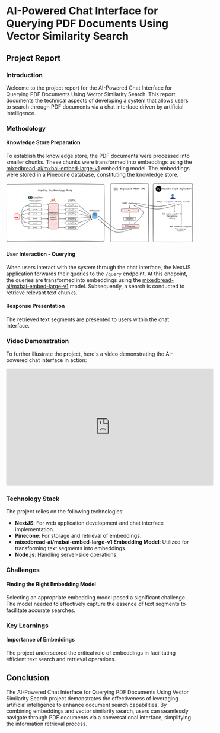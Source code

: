 # AI-Powered Chat Interface for Querying PDF Documents Using Vector Similarity Search

## Project Report

### Introduction

Welcome to the project report for the AI-Powered Chat Interface for Querying PDF Documents Using Vector Similarity Search. This report documents the technical aspects of developing a system that allows users to search through PDF documents via a chat interface driven by artificial intelligence.

### Methodology

#### Knowledge Store Preparation

To establish the knowledge store, the PDF documents were processed into smaller chunks. These chunks were transformed into embeddings using the [mixedbread-ai/mxbai-embed-large-v1](https://huggingface.co/mixedbread-ai/mxbai-embed-large-v1) embedding model. The embeddings were stored in a Pinecone database, constituting the knowledge store.

![pdf-document-query](./assets/pdf-document-query.png)

#### User Interaction - Querying

When users interact with the system through the chat interface, the NextJS application forwards their queries to the `/query` endpoint. At this endpoint, the queries are transformed into embeddings using the [mixedbread-ai/mxbai-embed-large-v1](https://huggingface.co/mixedbread-ai/mxbai-embed-large-v1) model. Subsequently, a search is conducted to retrieve relevant text chunks.

#### Response Presentation

The retrieved text segments are presented to users within the chat interface.

### Video Demonstration

To further illustrate the project, here's a video demonstrating the AI-powered chat interface in action:

<iframe width="560" height="315" src="https://www.youtube.com/embed/wwPSA7-fM2A" frameborder="0" allowfullscreen></iframe>

### Technology Stack

The project relies on the following technologies:

- **NextJS**: For web application development and chat interface implementation.
- **Pinecone**: For storage and retrieval of embeddings.
- **mixedbread-ai/mxbai-embed-large-v1 Embedding Model**: Utilized for transforming text segments into embeddings.
- **Node.js**: Handling server-side operations.

### Challenges

#### Finding the Right Embedding Model

Selecting an appropriate embedding model posed a significant challenge. The model needed to effectively capture the essence of text segments to facilitate accurate searches.

### Key Learnings

#### Importance of Embeddings

The project underscored the critical role of embeddings in facilitating efficient text search and retrieval operations.

## Conclusion

The AI-Powered Chat Interface for Querying PDF Documents Using Vector Similarity Search project demonstrates the effectiveness of leveraging artificial intelligence to enhance document search capabilities. By combining embeddings and vector similarity search, users can seamlessly navigate through PDF documents via a conversational interface, simplifying the information retrieval process.